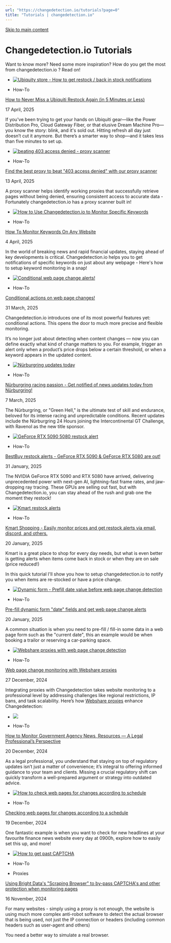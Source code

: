 ```yaml
---
url: "https://changedetection.io/tutorials?page=0"
title: "Tutorials | changedetection.io"
---
```


[Skip to main content](https://changedetection.io/tutorials?page=0#main-content)

# Changedetection.io Tutorials

Want to know more? Need some more inspiration? How do you get the most from changedetection.io ? Read on!

- [![Ubiquity store - How to get restock / back in stock notifications ](https://changedetection.io/sites/changedetection.io/files/styles/max_325x325/public/2025-04/ubiquiti-store-restock.png?itok=vrrfSIXG)](https://changedetection.io/tutorial/how-never-miss-ubiquiti-restock-again-5-minutes-or-less)








- How-To

[How to Never Miss a Ubiquiti Restock Again (in 5 Minutes or Less)](https://changedetection.io/tutorial/how-never-miss-ubiquiti-restock-again-5-minutes-or-less)

17 April, 2025

If you've been trying to get your hands on Ubiquiti gear—like the Power Distribution Pro, Cloud Gateway Fiber, or that elusive Dream Machine Pro—you know the story: blink, and it's sold out. Hitting refresh all day just doesn’t cut it anymore. But there’s a smarter way to shop—and it takes less than five minutes to set up.

- [![beating 403 access denied - proxy scanner](https://changedetection.io/sites/changedetection.io/files/styles/max_325x325/public/2025-04/403-access-denied-proxy-scanner.png?itok=ZgdFG2vE)](https://changedetection.io/tutorial/find-best-proxy-beat-403-access-denied-our-proxy-scanner)








- How-To

[Find the best proxy to beat "403 access denied" with our proxy scanner](https://changedetection.io/tutorial/find-best-proxy-beat-403-access-denied-our-proxy-scanner)

13 April, 2025

A proxy scanner helps identify working proxies that successfully retrieve pages without being denied, ensuring consistent access to accurate data - Fortunately changedetection.io has a proxy scanner built in!

- [![How to Use Changedetection.io to Monitor Specific Keywords](https://changedetection.io/sites/changedetection.io/files/styles/max_325x325/public/2025-04/keyword.png?itok=z2tS8Gs3)](https://changedetection.io/tutorial/how-monitor-keywords-any-website)








- How-To

[How To Monitor Keywords On Any Website](https://changedetection.io/tutorial/how-monitor-keywords-any-website)

4 April, 2025

In the world of breaking news and rapid financial updates, staying ahead of key developments is critical. Changedetection.io helps you to get notifications of specific keywords on just about any webpage - Here's how to setup keyword monitoring in a snap!

- [![Conditional web page change alerts!](https://changedetection.io/sites/changedetection.io/files/styles/max_325x325/public/2025-03/image_114.png?itok=byv9o-pd)](https://changedetection.io/tutorial/conditional-actions-web-page-changes)








- How-To

[Conditional actions on web page changes!](https://changedetection.io/tutorial/conditional-actions-web-page-changes)

31 March, 2025

Changedetection.io introduces one of its most powerful features yet: conditional actions. This opens the door to much more precise and flexible monitoring.

It’s no longer just about detecting when content changes — now you can define exactly what kind of change matters to you. For example, trigger an alert only when a product’s price drops below a certain threshold, or when a keyword appears in the updated content.

- [![Nürburgring updates today](https://changedetection.io/sites/changedetection.io/files/styles/max_325x325/public/2025-03/N%C3%BCrburgring-updates-today.png?itok=nfDcrZ-E)](https://changedetection.io/tutorial/nurburgring-racing-passion-get-notified-news-updates-today-nurburgring)








- How-To

[Nürburgring racing passion - Get notified of news updates today from Nürburgring!](https://changedetection.io/tutorial/nurburgring-racing-passion-get-notified-news-updates-today-nurburgring)

7 March, 2025

The Nürburgring, or "Green Hell," is the ultimate test of skill and endurance, beloved for its intense racing and unpredictable conditions. Recent updates include the Nürburgring 24 Hours joining the Intercontinental GT Challenge, with Ravenol as the new title sponsor.

- [![GeForce RTX 5090 5080 restock alert](https://changedetection.io/sites/changedetection.io/files/styles/max_325x325/public/2025-01/geforce-rtx-5090-learn-more-og-1200x630.jpg?itok=cKsJOwqr)](https://changedetection.io/tutorial/bestbuy-restock-alerts-geforce-rtx-5090-geforce-rtx-5080-are-out)








- How-To

[BestBuy restock alerts - GeForce RTX 5090 & GeForce RTX 5080 are out!](https://changedetection.io/tutorial/bestbuy-restock-alerts-geforce-rtx-5090-geforce-rtx-5080-are-out)

31 January, 2025

The NVIDIA GeForce RTX 5090 and RTX 5080 have arrived, delivering unprecedented power with next-gen AI, lightning-fast frame rates, and jaw-dropping ray tracing. These GPUs are selling out fast, but with Changedetection.io, you can stay ahead of the rush and grab one the moment they restock!

- [![Kmart restock alerts](https://changedetection.io/sites/changedetection.io/files/styles/max_325x325/public/2025-01/kmart.jpg?itok=rRRrxTTZ)](https://changedetection.io/tutorial/kmart-shopping-easily-monitor-prices-and-get-restock-alerts-email-discord-and-others)








- How-To

[Kmart Shopping - Easily monitor prices and get restock alerts via email, discord, and others.](https://changedetection.io/tutorial/kmart-shopping-easily-monitor-prices-and-get-restock-alerts-email-discord-and-others)

20 January, 2025

Kmart is a great place to shop for every day needs, but what is even better is getting alerts when items come back in stock or when they are on sale (price reduced!)

In this quick tutorial I'll show you how to setup changedetection.io to notify you when items are re-stocked or have a price change.

- [![Dynamic form - Prefill date value before web page change detection](https://changedetection.io/sites/changedetection.io/files/styles/max_325x325/public/2025-01/dynamic-form-set-value-page-change-detection.jpg?itok=ZOUKiiAz)](https://changedetection.io/tutorial/pre-fill-dynamic-form-date-fields-and-get-web-page-change-alerts)








- How-To

[Pre-fill dynamic form "date" fields and get web page change alerts](https://changedetection.io/tutorial/pre-fill-dynamic-form-date-fields-and-get-web-page-change-alerts)

20 January, 2025

A common situation is when you need to pre-fill / fill-in some data in a web page form such as the "current date", this an example would be when booking a trailor or reserving a car-parking space.

- [![Webshare proxies with  web page change detection](https://changedetection.io/sites/changedetection.io/files/styles/max_325x325/public/2024-12/webshare-changedetection-page-changes.jpg?itok=pWkOgmsq)](https://changedetection.io/tutorial/web-page-change-monitoring-webshare-proxies)








- How-To

[Web page change monitoring with Webshare proxies](https://changedetection.io/tutorial/web-page-change-monitoring-webshare-proxies)

27 December, 2024

Integrating proxies with Changedetection takes website monitoring to a professional level by addressing challenges like regional restrictions, IP bans, and task scalability. Here’s how [Webshare proxies](https://www.webshare.io/) enhance Changedetection:

- [![](https://changedetection.io/sites/changedetection.io/files/styles/max_325x325/public/default_images/temp.png?itok=0vsexsQ8)](https://changedetection.io/tutorial/how-monitor-government-agency-news-resources-legal-professionals-perspective)








- How-To

[How to Monitor Government Agency News, Resources — A Legal Professional’s Perspective](https://changedetection.io/tutorial/how-monitor-government-agency-news-resources-legal-professionals-perspective)

20 December, 2024

As a legal professional, you understand that staying on top of regulatory updates isn’t just a matter of convenience; it’s integral to offering informed guidance to your team and clients. Missing a crucial regulatory shift can quickly transform a well-prepared argument or strategy into outdated advice.

- [![How to check web pages for changes according to schedule](https://changedetection.io/sites/changedetection.io/files/styles/max_325x325/public/2024-12/scheduler.jpg?itok=x-8CIMbB)](https://changedetection.io/tutorial/checking-web-pages-changes-according-schedule)








- How-To

[Checking web pages for changes according to a schedule](https://changedetection.io/tutorial/checking-web-pages-changes-according-schedule)

19 December, 2024

One fantastic example is when you want to check for new headlines at your favourite finance news website every day at 0900h, explore how to easily set this up, and more!

- [![How to get past CAPTCHA](https://changedetection.io/sites/changedetection.io/files/styles/max_325x325/public/2023-11/defeating-captcha.jpeg?itok=eF7uw84r)](https://changedetection.io/tutorial/using-bright-datas-scraping-browser-pass-captchas-and-other-protection-when-monitoring)








- How-To
- Proxies

[Using Bright Data's "Scraping Browser" to by-pass CAPTCHA's and other protection when monitoring pages](https://changedetection.io/tutorial/using-bright-datas-scraping-browser-pass-captchas-and-other-protection-when-monitoring)

16 November, 2024

For many websites - simply using a proxy is not enough, the website is using much more complex anti-robot software to detect the actual browser that is being used, not just the IP connection or headers (including common headers such as user-agent and others)

You need a better way to simulate a real browser.